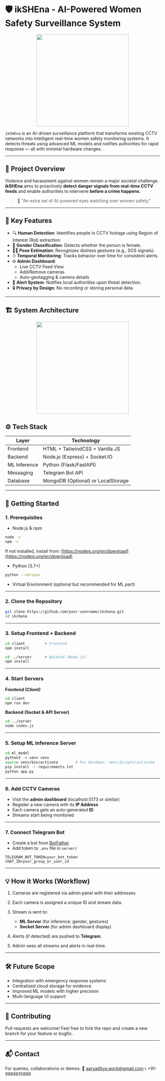 # 🛡️ ikSHEna - AI-Powered Women Safety Surveillance System

<p align="center">
  <img src="https://drive.google.com/uc?export=view&id=13qa7GewTvJkqsH4Bqo-BYrBUcyQszF4r" height="300"/>
</p>


`ikSHEna` is an AI-driven surveillance platform that transforms existing CCTV networks into intelligent real-time women safety monitoring systems. It detects threats using advanced ML models and notifies authorities for rapid response — all with minimal hardware changes.

---

## 🚀 Project Overview

Violence and harassment against women remain a major societal challenge. **ikSHEna** aims to proactively **detect danger signals from real-time CCTV feeds** and enable authorities to intervene **before a crime happens**.

> 📍 "An extra set of AI-powered eyes watching over women safety."

---

## 🎯 Key Features

- 🔍 **Human Detection**: Identifies people in CCTV footage using Region of Interest (RoI) extraction.
- 🧠 **Gender Classification**: Detects whether the person is female.
- 🧍‍♀️ **Pose Estimation**: Recognizes distress gestures (e.g., SOS signals).
- ⏱ **Temporal Monitoring**: Tracks behavior over time for consistent alerts.
- 🌐 **Admin Dashboard**:
  - Live CCTV Feed View
  - Add/Remove cameras
  - Auto-geotagging & camera details
- 🚨 **Alert System**: Notifies local authorities upon threat detection.
- 🔒 **Privacy by Design**: No recording or storing personal data.

---

## 🏗️ System Architecture

<p align="center">
  <img src="https://drive.google.com/uc?export=view&id=1BcdlorR859rnMTcKv9MI4rtakDQdm7Ru" height="300"/>
</p>

## ⚙️ Tech Stack

| Layer        | Technology                         |
| ------------ | ---------------------------------- |
| Frontend     | HTML + TailwindCSS + Vanilla JS    |
| Backend      | Node.js (Express) + Socket.IO      |
| ML Inference | Python (Flask/FastAPI)             |
| Messaging    | Telegram Bot API                   |
| Database     | MongoDB (Optional) or LocalStorage |

---

## 🚀 Getting Started

### 1. Prerequisites

* Node.js & npm

```bash
node -v
npm -v
```

If not installed, install from: [https://nodejs.org/en/download](https://nodejs.org/en/download)

* Python (3.7+)

```bash
python --version
```

* Virtual Environment (optional but recommended for ML part)

---

### 2. Clone the Repository

```bash
git clone https://github.com/your-username/ikshena.git
cd ikshena
```

---

### 3. Setup Frontend + Backend

```bash
cd client         # Frontend
npm install

cd ../server      # Backend (Node.js)
npm install
```

---

### 4. Start Servers

**Frontend (Client)**

```bash
cd client
npm run dev
```

**Backend (Socket & API Server)**

```bash
cd ../server
node index.js
```

---

### 5. Setup ML Inference Server

```bash
cd ml_model
python3 -m venv venv
source venv/bin/activate        # For Windows: venv\Scripts\activate
pip install -r requirements.txt
python app.py
```

---

### 6. Add CCTV Cameras

* Visit the **admin dashboard** (localhost:5173 or similar)
* Register a new camera with its **IP Address**
* Each camera gets an auto-generated **ID**
* Streams start being monitored

---

### 7. Connect Telegram Bot

* Create a bot from [BotFather](https://t.me/BotFather)
* Add token to `.env` file in `server/`

```env
TELEGRAM_BOT_TOKEN=your_bot_token
CHAT_ID=your_group_or_user_id
```

---

## 💡 How it Works (Workflow)

1. Cameras are registered via admin panel with their addresses.
2. Each camera is assigned a unique ID and stream data.
3. Stream is sent to:

   * **ML Server** (for inference: gender, gestures)
   * **Socket Server** (for admin dashboard display)
4. Alerts (if detected) are pushed to **Telegram**.
5. Admin sees all streams and alerts in real-time.

---

## 🛠️ Future Scope

* Integration with emergency response systems
* Centralized cloud storage for evidence
* Improved ML models with higher precision
* Multi-language UI support

---

## 🤝 Contributing

Pull requests are welcome! Feel free to fork the repo and create a new branch for your feature or bugfix.

---

## 📬 Contact

For queries, collaborations or demos:
📧 [aaryaditya.work@gmail.com](mailto:aaryaditya.work@gmail.com)
📞 +91-9968610888
